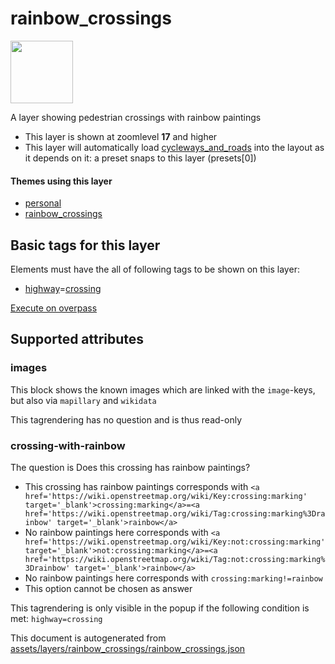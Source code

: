 

 rainbow_crossings 
===================



<img src='https://mapcomplete.osm.be/./assets/themes/rainbow_crossings/crossing.svg' height="100px"> 

A layer showing pedestrian crossings with rainbow paintings






  - This layer is shown at zoomlevel **17** and higher
  - This layer will automatically load  [cycleways_and_roads](./cycleways_and_roads.md)  into the layout as it depends on it:  a preset snaps to this layer (presets[0])




#### Themes using this layer 





  - [personal](https://mapcomplete.osm.be/personal)
  - [rainbow_crossings](https://mapcomplete.osm.be/rainbow_crossings)




 Basic tags for this layer 
---------------------------



Elements must have the all of following tags to be shown on this layer:



  - <a href='https://wiki.openstreetmap.org/wiki/Key:highway' target='_blank'>highway</a>=<a href='https://wiki.openstreetmap.org/wiki/Tag:highway%3Dcrossing' target='_blank'>crossing</a>


[Execute on overpass](http://overpass-turbo.eu/?Q=%5Bout%3Ajson%5D%5Btimeout%3A90%5D%3B(%20%20%20%20nwr%5B%22highway%22%3D%22crossing%22%5D(%7B%7Bbbox%7D%7D)%3B%0A)%3Bout%20body%3B%3E%3Bout%20skel%20qt%3B)



 Supported attributes 
----------------------





### images 



This block shows the known images which are linked with the `image`-keys, but also via `mapillary` and `wikidata`

This tagrendering has no question and is thus read-only





### crossing-with-rainbow 



The question is  Does this crossing has rainbow paintings?





  - This crossing has rainbow paintings  corresponds with  `<a href='https://wiki.openstreetmap.org/wiki/Key:crossing:marking' target='_blank'>crossing:marking</a>=<a href='https://wiki.openstreetmap.org/wiki/Tag:crossing:marking%3Drainbow' target='_blank'>rainbow</a>`
  - No rainbow paintings here  corresponds with  `<a href='https://wiki.openstreetmap.org/wiki/Key:not:crossing:marking' target='_blank'>not:crossing:marking</a>=<a href='https://wiki.openstreetmap.org/wiki/Tag:not:crossing:marking%3Drainbow' target='_blank'>rainbow</a>`
  - No rainbow paintings here  corresponds with  `crossing:marking!=rainbow`
  - This option cannot be chosen as answer


This tagrendering is only visible in the popup if the following condition is met: `highway=crossing` 

This document is autogenerated from [assets/layers/rainbow_crossings/rainbow_crossings.json](https://github.com/pietervdvn/MapComplete/blob/develop/assets/layers/rainbow_crossings/rainbow_crossings.json)